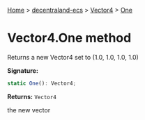 [Home](./index) &gt; [decentraland-ecs](./decentraland-ecs.md) &gt; [Vector4](./decentraland-ecs.vector4.md) &gt; [One](./decentraland-ecs.vector4.one.md)

# Vector4.One method

Returns a new Vector4 set to (1.0, 1.0, 1.0, 1.0)

**Signature:**
```javascript
static One(): Vector4;
```
**Returns:** `Vector4`

the new vector
